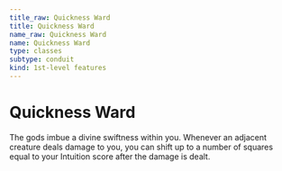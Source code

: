 ```yaml
---
title_raw: Quickness Ward
title: Quickness Ward
name_raw: Quickness Ward
name: Quickness Ward
type: classes
subtype: conduit
kind: 1st-level features
---
```


# Quickness Ward

The gods imbue a divine swiftness within you. Whenever an adjacent creature deals damage to you, you can shift up to a number of squares equal to your Intuition score after the damage is dealt.
